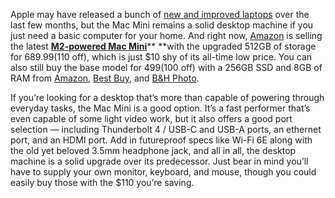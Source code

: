 Apple may have released a bunch of [new and improved laptops](/24092910/apple-macbook-air-m3-first-impressions) over the last few months, but the Mac Mini remains a solid desktop machine if you just need a basic computer for your home. And right now, [Amazon](https://www.amazon.com/dp/B0BSHGTPMV?tag=theverge02-20) is selling the latest [**M2-powered Mac Mini**](/23566070/apple-mac-mini-m2-pro-2023-review)** **with the upgraded 512GB of storage for $689.99 ($110 off), which is just $10 shy of its all-time low price. You can also still buy the base model for $499 ($100 off) with a 256GB SSD and 8GB of RAM from [Amazon](https://www.amazon.com/Apple-Desktop-Computer-10%E2%80%91core-Ethernet/dp/B0BSHGHGXR?tag=theverge02-20), [Best Buy](https://howl.me/cmxNWIR6BFM), and [B&H Photo](https://go.skimresources.com/?id=1025X1701640&xs=1&url=https%3A%2F%2Fwww.bhphotovideo.com%2Fc%2Fproduct%2F1746353-REG%2Fapple_mmfj3ll_a_mac_mini_with_m2.html).

If you’re looking for a desktop that’s more than capable of powering through everyday tasks, the Mac Mini is a good option. It’s a fast performer that’s even capable of some light video work, but it also offers a good port selection — including Thunderbolt 4 / USB-C and USB-A ports, an ethernet port, and an HDMI port. Add in futureproof specs like Wi-Fi 6E along with the old yet beloved 3.5mm headphone jack, and all in all, the desktop machine is a solid upgrade over its predecessor. Just bear in mind you’ll have to supply your own monitor, keyboard, and mouse, though you could easily buy those with the $110 you’re saving.
